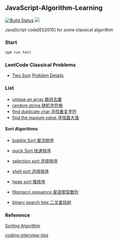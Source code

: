 ## JavaScript-Algorithm-Learning

[![Build Status](https://travis-ci.org/JackPu/JavaScript-Algorithm-Learning.svg?branch=master)](https://travis-ci.org/JackPu/JavaScript-Algorithm-Learning)
<img src="https://codecov.io/gh/JackPu/JavaScript-Algorithm-Learning/graph/badge.svg" />

JavaScript code[ES2015] for some classical algorithm

### Start

``` bash
npm run test
```

### LeetCode Classical Problems

+ [Two Sum](./src/leetcode/two-sum.js)   [Problem Details](https://leetcode.com/problems/two-sum/description/) 

### List

+ [unique an array 数组去重]('./src/unique.js')
+ [random string 随机字符串]('./src/random-string.js')
+ [find duplicate char 寻找重复字符]('./src/find-the-max-duplicate-chat.js')
+ [find the maxium value 寻找最大值]('./src/find-max.js')

#### Sort Algorithms

+ [bubble Sort 冒泡排序]('./src/bubble-sort.js')
+ [quick Sort 快速排序]('./src/quick-sort.js')
+ [selection sort 选择排序]('./src/selection-sort.js')
+ [shell sort 选择排序]('./src/shell-sort.js')
+ [heap sort 堆排序]('./src/heap-sort.js')

+ [fibonacci sequence 斐波那契数列]('./src/fibonacci-sequence-canvas.js')
+ [binary search tree 二叉查找树](./src/binary-search-tree.js)

### Reference

[Sorting Algorithm](http://khan4019.github.io/front-end-Interview-Questions/sort.html)

[coding-interview-tips](https://www.interviewcake.com/article/javascript/coding-interview-tips)
